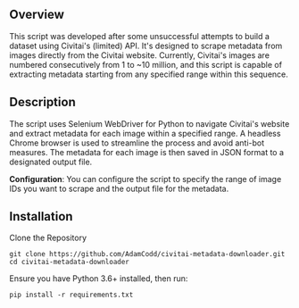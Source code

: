 ## Overview
This script was developed after some unsuccessful attempts to build a dataset using Civitai's (limited) API. It's designed to scrape metadata from images directly from the Civitai website. Currently, Civitai's images are numbered consecutively from 1 to ~10 million, and this script is capable of extracting metadata starting from any specified range within this sequence.

## Description
The script uses Selenium WebDriver for Python to navigate Civitai's website and extract metadata for each image within a specified range. A headless Chrome browser is used to streamline the process and avoid anti-bot measures. The metadata for each image is then saved in JSON format to a designated output file.

**Configuration**: You can configure the script to specify the range of image IDs you want to scrape and the output file for the metadata.

## Installation
Clone the Repository
```
git clone https://github.com/AdamCodd/civitai-metadata-downloader.git
cd civitai-metadata-downloader
```
Ensure you have Python 3.6+ installed, then run:
```
pip install -r requirements.txt
```
